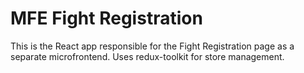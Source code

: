 # MFE Fight Registration

This is the React app responsible for the Fight Registration page as a separate microfrontend. Uses redux-toolkit for store management.